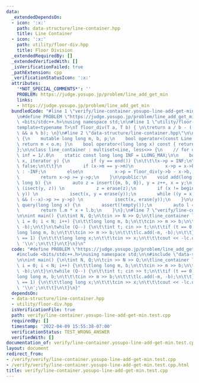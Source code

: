 ```yaml
---
data:
  _extendedDependsOn:
  - icon: ':x:'
    path: data-structure/line-container.hpp
    title: Line Container
  - icon: ':x:'
    path: utility/floor-div.hpp
    title: Floor Division
  _extendedRequiredBy: []
  _extendedVerifiedWith: []
  _isVerificationFailed: true
  _pathExtension: cpp
  _verificationStatusIcon: ':x:'
  attributes:
    '*NOT_SPECIAL_COMMENTS*': ''
    PROBLEM: https://judge.yosupo.jp/problem/line_add_get_min
    links:
    - https://judge.yosupo.jp/problem/line_add_get_min
  bundledCode: "#line 1 \"verify/line-container.yosupo-line-add-get-min.test.cpp\"\
    \n#define PROBLEM \"https://judge.yosupo.jp/problem/line_add_get_min\"\n\n#include\
    \ <bits/stdc++.h>\nusing namespace std;\n\n#line 1 \"utility/floor-div.hpp\"\n\
    template<typename T>\nT floor_div(T a, T b) { \n\treturn a / b - ((a ^ b) < 0\
    \ && a % b); \n}\n#line 2 \"data-structure/line-container.hpp\"\n\nstruct line_container_line\
    \ {\n    mutable long long m, b, p;\n    bool operator<(const Line &o) const {\
    \ return m < o.m; }\n    bool operator<(long long x) const { return p < x; }\n\
    };\n\nclass line_container : multiset<Line, less<>> {\n    // for doubles, use\
    \ inf = 1/.0\n    static const long long INF = LLONG_MAX;\n\n    bool isect(iterator\
    \ x, iterator y) {\n        if (y == end()) {\n\t\t\tx->p = INF;\n\t\t\treturn\
    \ false;\n\t\t}\n        if (x->m == y->m)\n            x->p = x->b > y->b ? INF\
    \ : -INF;\n        else\n            x->p = floor_div(y->b - x->b, x->m - y->m);\n\
    \        return x->p >= y->p;\n    }\n\npublic:\n    void add(long long m, long\
    \ long b) {\n        auto z = insert({m, b, 0}), y = z++, x = y;\n        while\
    \ (isect(y, z)) \n            z = erase(z);\n        if (x != begin() && isect(--x,\
    \ y)) \n            isect(x, y = erase(y));\n        while ((y = x) != begin()\
    \ && (--x)->p >= y->p) \n            isect(x, erase(y));\n    }\n\n    long long\
    \ query(long long x) {\n        assert(!empty());\n        auto l = *lower_bound(x);\n\
    \        return l.m * x + l.b;\n    }\n};\n#line 7 \"verify/line-container.yosupo-line-add-get-min.test.cpp\"\
    \n\nint main() {\n\tint N, Q;\n\tcin >> N >> Q;\n\tline_container lc;\n\tfor (int\
    \ i = 0; i < N; i++) {\n\t\tlong long m, b;\n\t\tcin >> m >> b;\n\t\tlc.add(-m,\
    \ -b);\n\t}\n\twhile (Q--) {\n\t\tint t; cin >> t;\n\t\tif (t == 0) {\n\t\t\t\
    long long m, b;\n\t\t\tcin >> m >> b;\n\t\t\tlc.add(-m, -b);\n\t\t} else if (t\
    \ == 1) {\n\t\t\tlong long x;\n\t\t\tcin >> x;\n\t\t\tcout << -lc.query(x) <<\
    \ '\\n';\n\t\t}\n\t}\n}\n"
  code: "#define PROBLEM \"https://judge.yosupo.jp/problem/line_add_get_min\"\n\n\
    #include <bits/stdc++.h>\nusing namespace std;\n\n#include \"data-structure/line-container.hpp\"\
    \n\nint main() {\n\tint N, Q;\n\tcin >> N >> Q;\n\tline_container lc;\n\tfor (int\
    \ i = 0; i < N; i++) {\n\t\tlong long m, b;\n\t\tcin >> m >> b;\n\t\tlc.add(-m,\
    \ -b);\n\t}\n\twhile (Q--) {\n\t\tint t; cin >> t;\n\t\tif (t == 0) {\n\t\t\t\
    long long m, b;\n\t\t\tcin >> m >> b;\n\t\t\tlc.add(-m, -b);\n\t\t} else if (t\
    \ == 1) {\n\t\t\tlong long x;\n\t\t\tcin >> x;\n\t\t\tcout << -lc.query(x) <<\
    \ '\\n';\n\t\t}\n\t}\n}"
  dependsOn:
  - data-structure/line-container.hpp
  - utility/floor-div.hpp
  isVerificationFile: true
  path: verify/line-container.yosupo-line-add-get-min.test.cpp
  requiredBy: []
  timestamp: '2022-04-09 15:55:38-07:00'
  verificationStatus: TEST_WRONG_ANSWER
  verifiedWith: []
documentation_of: verify/line-container.yosupo-line-add-get-min.test.cpp
layout: document
redirect_from:
- /verify/verify/line-container.yosupo-line-add-get-min.test.cpp
- /verify/verify/line-container.yosupo-line-add-get-min.test.cpp.html
title: verify/line-container.yosupo-line-add-get-min.test.cpp
---
```

